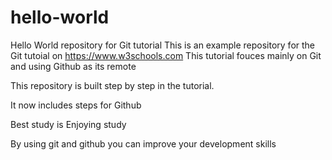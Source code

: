 # hello-world
Hello World repository for Git tutorial
This is an example repository for the Git tutoial on https://www.w3schools.com
This tutorial fouces mainly on Git and using Github as its remote

This repository is built step by step in the tutorial.

It now includes steps for Github

Best study is Enjoying study 

By using git and github you can improve your development skills

